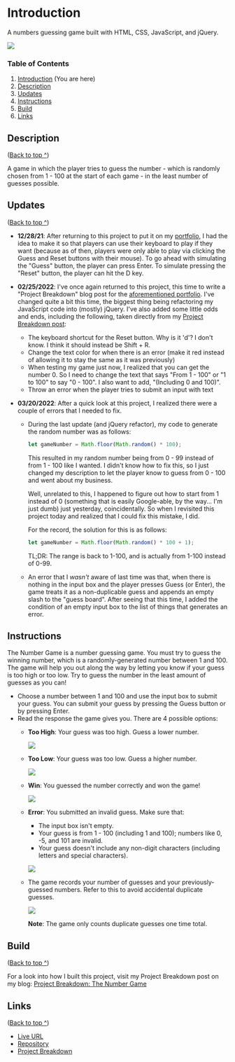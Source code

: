 # Introduction
 A numbers guessing game built with HTML, CSS, JavaScript, and jQuery.

 ![](number-game-screenshot-default.png)

### Table of Contents
1. [Introduction](#introduction) (You are here)
2. [Description](#description)
3. [Updates](#updates)
4. [Instructions](#instructions)
5. [Build](#build)
6. [Links](#links)

## Description
([Back to top ^](#introduction))

A game in which the player tries to guess the number - which is randomly chosen from 1 - 100 at the start of each game - in the least number of guesses possible.

## Updates
([Back to top ^](#introduction))

- **12/28/21**: After returning to this project to put it on my [portfolio](https://risclvoer.github,io/The-Number-Game), I had the idea to make it so that players can use their keyboard to play if they want (because as of then, players were only able to play via clicking the Guess and Reset buttons with their mouse). To go ahead with simulating the "Guess" button, the player can press Enter. To simulate pressing the "Reset" button, the player can hit the D key.

- **02/25/2022**: I've once again returned to this project, this time to write a "Project Breakdown" blog post for the [aforementioned portfolio](https://risclvoer.github.io/The-Number-Game). I've changed quite a bit this time, the biggest thing being refactoring my JavaScript code into (mostly) jQuery. I've also added some little odds and ends, including the following, taken directly from my [Project Breakdown post](https://risclover.github.io/official-portfolio/blog/project_breakdown_number_game.html/):
    - The keyboard shortcut for the Reset button. Why is it 'd'? I don't know. I think it should instead be Shift + R.
    - Change the text color for when there is an error (make it red instead of allowing it to stay the same as it was previously)
    - When testing my game just now, I realized that you can get the number 0. So I need to change the text that says "From 1 - 100" or "1 to 100" to say "0 - 100". I also want to add, "(Including 0 and 100)".
    - Throw an error when the player tries to submit an input with text

- **03/20/2022**: After a quick look at this project, I realized there were a couple of errors that I needed to fix.
    - During the last update (and jQuery refactor), my code to generate the random number was as follows:

        ```javascript
        let gameNumber = Math.floor(Math.random() * 100);
        ```

        This resulted in my random number being from 0 - 99 instead of from 1 - 100 like I wanted. I didn't know how to fix this, so I just changed my description to let the player know to guess from 0 - 100 and went about my business. 

        Well, unrelated to this, I happened to figure out how to start from 1 instead of 0 (something that is easily Google-able, by the way... I'm just dumb) just yesterday, coincidentally. So when I revisited this project today and realized that I could fix this mistake, I did.  

        For the record, the solution for this is as follows:

        ```javascript
        let gameNumber = Math.floor(Math.random() * 100 + 1); 
        ```

        TL;DR: The range is back to 1-100, and is actually from 1-100 instead of 0-99.

  -  An error that I <em>wasn't</em> aware of last time was that, when there is nothing in the input box and the player presses Guess (or Enter), the game treats it as a non-duplicable guess and appends an empty slash to the "guess board". After seeing that this time, I added the condition of an empty input box to the list of things that generates an error.

## Instructions
The Number Game is a number guessing game. You must try to guess the winning number, which is a randomly-generated number between 1 and 100. The game will help you out along the way by letting you know if your guess is too high or too low. Try to guess the number in the least amount of guesses as you can!

- Choose a number between 1 and 100 and use the input box to submit your guess. You can submit your guess by pressing the Guess button or by pressing Enter.
- Read the response the game gives you. There are 4 possible options:
  - **Too High**: Your guess was too high. Guess a lower number.
   
    ![](number-game-screenshot-high.png)

  - **Too Low**: Your guess was too low. Guess a higher number.
  
    ![](number-game-screenshot-low.png)
  - **Win**: You guessed the number correctly and won the game!

    ![](number-game-screenshot-win.png)
  - **Error**: You submitted an invalid guess. Make sure that:
    - The input box isn't empty.
    - Your guess is from 1 - 100 (including 1 and 100); numbers like 0, -5, and 101 are invalid.
    - Your guess doesn't include any non-digit characters (including letters and special characters).

    ![](number-game-screenshot-error.png)

  - The game records your number of guesses and your previously-guessed numbers. Refer to this to avoid accidental duplicate guesses. 
  
      ![](number-game-screenshot-guesses.png)

    **Note**: The game only counts duplicate guesses one time total.

## Build
([Back to top ^](#introduction))

For a look into how I built this project, visit my Project Breakdown post on my blog: [Project Breakdown: The Number Game](https://risclover.github.io/blog/Posts/project_breakdown_number_game.html)

## Links
([Back to top ^](#introduction))

- [Live URL](https://risclover.github.io/The-Number-Game/)
- [Repository](https://www.github.com/Risclover/The-Number-Game/)
- [Project Breakdown](https://risclover.github.io/blog/Posts/project_breakdown_number_game.html)
